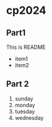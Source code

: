 # cp2024

## Part1
This is README
- item1
- item2

## Part 2
1. sunday
1. monday
1. tuesday
1. wednesday


